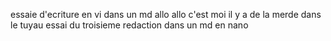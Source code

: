 essaie d'ecriture en vi dans un md 
allo allo c'est moi il y a de la merde dans le tuyau
essai du troisieme redaction dans un md en nano
